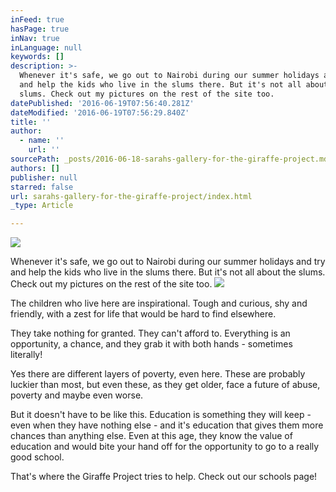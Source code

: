 ```yaml
---
inFeed: true
hasPage: true
inNav: true
inLanguage: null
keywords: []
description: >-
  Whenever it's safe, we go out to Nairobi during our summer holidays and try
  and help the kids who live in the slums there. But it's not all about the
  slums. Check out my pictures on the rest of the site too.
datePublished: '2016-06-19T07:56:40.281Z'
dateModified: '2016-06-19T07:56:29.840Z'
title: ''
author:
  - name: ''
    url: ''
sourcePath: _posts/2016-06-18-sarahs-gallery-for-the-giraffe-project.md
authors: []
publisher: null
starred: false
url: sarahs-gallery-for-the-giraffe-project/index.html
_type: Article

---
```

![](https://imgflo.herokuapp.com/graph/vahj1ThiexotieMo/4daf70c9c7fddbcee91f732e29f1fd47/croprotate.jpg?cropheight=2133&cropwidth=2848&degrees=0&input=https%3A%2F%2Fthe-grid-user-content.s3-us-west-2.amazonaws.com%2F4810d1cb-d0a5-4ebc-8e97-808f79086117.jpg&x=0&y=0)

Whenever it's safe, we go out to Nairobi during our summer holidays and try and help the kids who live in the slums there. But it's not all about the slums. Check out my pictures on the rest of the site too.
![](https://the-grid-user-content.s3-us-west-2.amazonaws.com/5d3a3a90-e589-42f9-aee7-2a6fd40e4db9.jpg)

The children who live here are inspirational. Tough and curious, shy and friendly, with a zest for life that would be hard to find elsewhere. 

They take nothing for granted. They can't afford to. Everything is an opportunity, a chance, and they grab it with both hands - sometimes literally!

Yes there are different layers of poverty, even here. These are probably luckier than most, but even these, as they get older, face a future of abuse, poverty and maybe even worse.

But it doesn't have to be like this. Education is something they will keep - even when they have nothing else - and it's education that gives them more chances than anything else. Even at this age, they know the value of education and would bite your hand off for the opportunity to go to a really good school.

That's where the Giraffe Project tries to help. Check out our schools page!